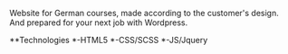 Website for German courses, made according to the customer's design. And prepared for your next job with Wordpress.

**Technologies
*-HTML5
*-CSS/SCSS
*-JS/Jquery
